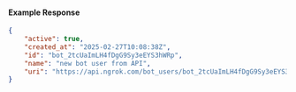 <!-- Code generated for API Clients. DO NOT EDIT. -->

#### Example Response

```json
{
	"active": true,
	"created_at": "2025-02-27T10:08:38Z",
	"id": "bot_2tcUaImLH4fDgG9Sy3eEYS3hWRp",
	"name": "new bot user from API",
	"uri": "https://api.ngrok.com/bot_users/bot_2tcUaImLH4fDgG9Sy3eEYS3hWRp"
}
```
